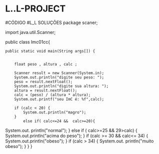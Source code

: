 # L..L-PROJECT
#CÓDIGO #L_L SOLUÇÕES
package scaner;

import java.util.Scanner;

public class Imc01cc{

    public static void main(String args[]) {
      

        float peso , altura , calc ;

        Scanner result = new Scanner(System.in);
        System.out.println("digite seu peso: ");
        peso = result.nextFloat();
        System.out.println("digite sua altura: ");
        altura = result.nextFloat();
        calc = (peso) / (altura * altura);
        System.out.printf("seu ImC é: %f",calc);

        if (calc < 20) {
            System.out.println("magro");
        }
            else if( calc<=24 &&  calc>=20){
   System.out. println("normal");
        }
            else if ( calc>=25 && 29>calc) {
            System.out.println("acima do peso");
        }
        if (calc >= 30 &&  calc<= 34) {
           System.out.println("obeso");
        }
        if (calc > 34) {
           System.out. println("muito obeso");
        }
    }
}

   
